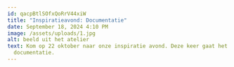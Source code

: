 ```yaml
---
id: qacpBtlSOfxQoRrV44xiW
title: "Inspiratieavond: Documentatie"
date: September 18, 2024 4:10 PM
image: /assets/uploads/1.jpg
alt: beeld uit het atelier
text: Kom op 22 oktober naar onze inspiratie avond. Deze keer gaat het over
  documentatie.
---
```

